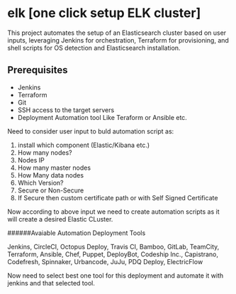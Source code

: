 # elk [one click setup ELK cluster]

This project automates the setup of an Elasticsearch cluster based on user inputs, leveraging Jenkins for orchestration, Terraform for provisioning, and shell scripts for OS detection and Elasticsearch installation.

## Prerequisites

- Jenkins
- Terraform
- Git
- SSH access to the target servers
- Deployment Automation tool Like Teraform or Ansible etc.

Need to consider user input to buld automation script as:

1. install which component (Elastic/Kibana etc.)
2. How many nodes?
3. Nodes IP
4. How many master nodes
5. How Many data nodes
6. Which Version?
7. Secure or Non-Secure
8. If Secure then custom certificate path or with Self Signed Certificate

Now according to above input we need to create automation scripts as it will create a desired Elastic CLuster.


######Avaiable Automation Deployment Tools

Jenkins, CircleCI, Octopus Deploy, Travis CI, Bamboo, GitLab, TeamCity, Terraform, Ansible, Chef, Puppet,
DeployBot, Codeship Inc., Capistrano, Codefresh, Spinnaker, Urbancode, JuJu, PDQ Deploy, ElectricFlow


Now need to select best one tool for this deployment and automate it with jenkins and that selected tool.
